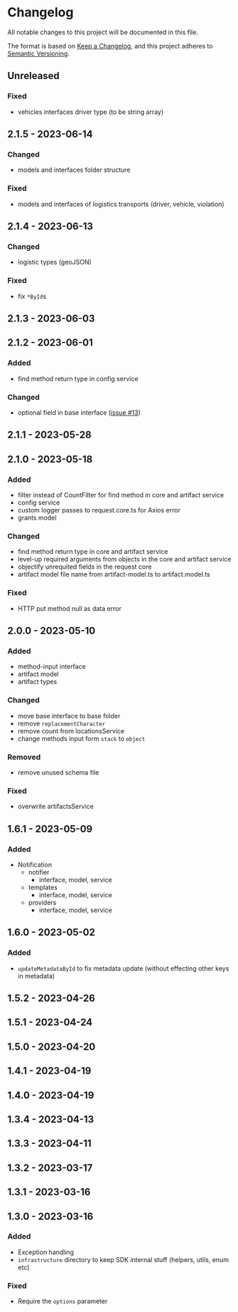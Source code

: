 # Changelog

All notable changes to this project will be documented in this file.

The format is based on [Keep a Changelog](https://keepachangelog.com/en/1.0.0/),
and this project adheres to [Semantic Versioning](https://semver.org/spec/v2.0.0.html).

## Unreleased

### Fixed
- vehicles interfaces driver type (to be string array)

## 2.1.5 - 2023-06-14
### Changed
- models and interfaces folder structure

### Fixed
- models and interfaces of logistics transports (driver, vehicle, violation)

## 2.1.4 - 2023-06-13
### Changed
- logistic types (geoJSON)

### Fixed
- fix `*ById`s

## 2.1.3 - 2023-06-03

## 2.1.2 - 2023-06-01
### Added
- find method return type in config service

### Changed
- optional field in base interface ([issue #13](https://github.com/RahkarSanat/kiz-sdk-js/issues/13))

## 2.1.1 - 2023-05-28

## 2.1.0 - 2023-05-18
### Added
- filter instead of CountFilter for find method in core and artifact service
- config service
- custom logger passes to request.core.ts for Axios error
- grants model

### Changed
- find method return type in core and artifact service
- level-up required arguments from objects in the core and artifact service
- objectify unrequited fields in the request core
- artifact model file name from artifact-model.ts to artifact.model.ts

### Fixed
- HTTP put method null as data error

## 2.0.0 - 2023-05-10
### Added
- method-input interface
- artifact model
- artifact types

### Changed
- move base interface to base folder
- remove `replacementCharacter`
- remove count from locationsService
- change methods input form `stack` to `object`

### Removed
- remove unused schema file

### Fixed
- overwrite artifactsService

## 1.6.1 - 2023-05-09
### Added
- Notification
  - notifier
    - interface, model, service
  - templates
    - interface, model, service
  - providers
    - interface, model, service

## 1.6.0 - 2023-05-02
### Added
- `updateMetadataById` to fix metadata update (without effecting other keys in metadata)

## 1.5.2 - 2023-04-26

## 1.5.1 - 2023-04-24

## 1.5.0 - 2023-04-20

## 1.4.1 - 2023-04-19

## 1.4.0 - 2023-04-19

## 1.3.4 - 2023-04-13

## 1.3.3 - 2023-04-11

## 1.3.2 - 2023-03-17

## 1.3.1 - 2023-03-16

## 1.3.0 - 2023-03-16
### Added
- Exception handling
- `infrastructure` directory to keep SDK internal stuff (helpers, utils, enum etc)

### Fixed
- Require the `options` parameter
